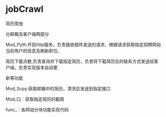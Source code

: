 ﻿# jobCrawl
简历爬虫

分邮箱及客户端两部分

Mod_Pyth:开启http服务，负责接收插件发送的请求、根据请求获取指定招聘网站当前用户的信息及刷新职位、

简历下载点数,负责查询并下载指定简历，负责将下载简历后的联系方式发送给客户端，负责实现版本自动更

新等功能


Mod_Scpy:获取邮箱中的简历，清洗后发送到指定接口


Mod_Cj：获取指定简历的截图


func_：各网站分块功能实现代码


